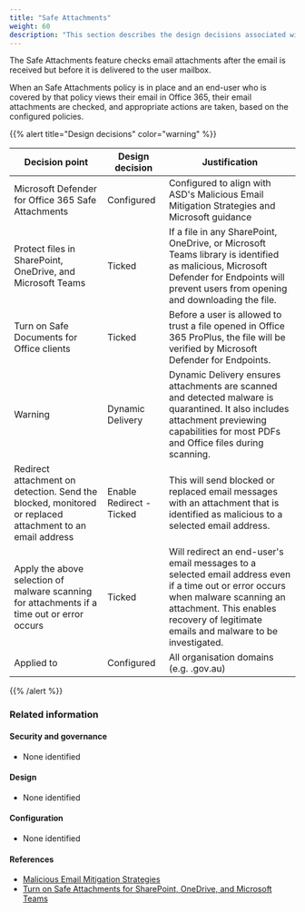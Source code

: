 ```yaml
---
title: "Safe Attachments"
weight: 60
description: "This section describes the design decisions associated with Safe Attachments Microsoft 365 security features for system(s) built using ASD's Blueprint for Secure Cloud."
---
```


The Safe Attachments feature checks email attachments after the email is received but before it is delivered to the user mailbox.

When an Safe Attachments policy is in place and an end-user who is covered by that policy views their email in Office 365, their email attachments are checked, and appropriate actions are taken, based on the configured policies.

{{% alert title="Design decisions" color="warning" %}}

| Decision point                                                                                           | Design decision          | Justification                                                                                                                                                                                                             |
| -------------------------------------------------------------------------------------------------------- | ------------------------ | ------------------------------------------------------------------------------------------------------------------------------------------------------------------------------------------------------------------------- |
| Microsoft Defender for Office 365 Safe Attachments                                                       | Configured               | Configured to align with ASD's Malicious Email Mitigation Strategies and Microsoft guidance                                                                                                                               |
| Protect files in SharePoint, OneDrive, and Microsoft Teams                                               | Ticked                   | If a file in any SharePoint, OneDrive, or Microsoft Teams library is identified as malicious, Microsoft Defender for Endpoints will prevent users from opening and downloading the file.                                  |
| Turn on Safe Documents for Office clients                                                                | Ticked                   | Before a user is allowed to trust a file opened in Office 365 ProPlus, the file will be verified by Microsoft Defender for Endpoints.                                                                                     |
| Warning                                                                                                  | Dynamic Delivery         | Dynamic Delivery ensures attachments are scanned and detected malware is quarantined. It also includes attachment previewing capabilities for most PDFs and Office files during scanning.                                 |
| Redirect attachment on detection. Send the blocked, monitored or replaced attachment to an email address | Enable Redirect - Ticked | This will send blocked or replaced email messages with an attachment that is identified as malicious to a selected email address.                                                                                         |
| Apply the above selection of malware scanning for attachments if a time out or error occurs              | Ticked                   | Will redirect an end-user's email messages to a selected email address even if a time out or error occurs when malware scanning an attachment. This enables recovery of legitimate emails and malware to be investigated. |
| Applied to                                                                                               | Configured               | All organisation domains (e.g. <organisation>.gov.au)                                                                                                                                                                     |

{{% /alert %}}

### Related information

#### Security and governance

- None identified

#### Design

- None identified

#### Configuration

- None identified

#### References

- [Malicious Email Mitigation Strategies](https://www.cyber.gov.au/resources-business-and-government/maintaining-devices-and-systems/system-hardening-and-administration/email-hardening/malicious-email-mitigation-strategies)
- [Turn on Safe Attachments for SharePoint, OneDrive, and Microsoft Teams](https://docs.microsoft.com/microsoft-365/security/office-365-security/turn-on-mdo-for-spo-odb-and-teams?view=o365-worldwide)
